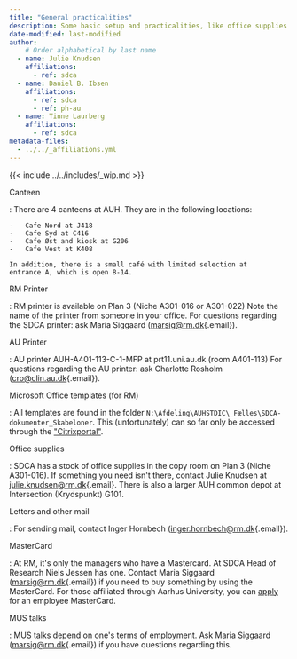 ```yaml
---
title: "General practicalities"
description: Some basic setup and practicalities, like office supplies.
date-modified: last-modified
author:
    # Order alphabetical by last name
  - name: Julie Knudsen
    affiliations: 
      - ref: sdca
  - name: Daniel B. Ibsen
    affiliations: 
      - ref: sdca
      - ref: ph-au
  - name: Tinne Laurberg
    affiliations: 
      - ref: sdca
metadata-files: 
  - ../../_affiliations.yml
---
```


{{< include ../../includes/_wip.md >}}

Canteen

:   There are 4 canteens at AUH. They are in the following locations:

    -   Cafe Nord at J418
    -   Cafe Syd at C416
    -   Cafe Øst and kiosk at G206
    -   Cafe Vest at K408

    In addition, there is a small café with limited selection at
    entrance A, which is open 8-14.
    
RM Printer

:   RM printer is available on Plan 3 (Niche A301-016 or A301-022) Note
    the name of the printer from someone in your office. For questions
    regarding the SDCA printer: ask Maria Siggaard
    ([marsig\@rm.dk](mailto:marsig@rm.dk){.email}).

AU Printer

:   AU printer AUH-A401-113-C-1-MFP at prt11.uni.au.dk (room A401-113)
    For questions regarding the AU printer: ask Charlotte Rosholm
    ([cro\@clin.au.dk](mailto:cro@clin.au.dk){.email}).

Microsoft Office templates (for RM)

:   All templates are found in the folder
    `N:\Afdeling\AUHSTDIC\_Fælles\SDCA-dokumenter_Skabeloner`. This
    (unfortunately) can so far only be accessed through the
    ["Citrixportal"](https://citrixportal.rm.dk).

Office supplies

:   SDCA has a stock of office supplies in the copy room on Plan 3
    (Niche A301-016). If something you need isn't there, contact Julie
    Knudsen at
    [julie.knudsen\@rm.dk](mailto:julie.knudsen@rm.dk){.email}. There is
    also a larger AUH common depot at Intersection (Krydspunkt) G101.

Letters and other mail

:   For sending mail, contact Inger Hornbech
    ([inger.hornbech\@rm.dk](mailto:inger.hornbech@rm.dk){.email}).

MasterCard

:   At RM, it's only the managers who have a Mastercard. At SDCA Head of
    Research Niels Jessen has one. Contact Maria Siggaard
    ([marsig\@rm.dk](mailto:marsig@rm.dk){.email}) if you need to buy
    something by using the MasterCard. For those affiliated through
    Aarhus University, you can
    [apply](https://medarbejdere.au.dk/en/administration/finance/travel-booking/policy-for-credit-card-at-aarhus-university/)
    for an employee MasterCard.

MUS talks

:   MUS talks depend on one's terms of employment. Ask Maria Siggaard
    ([marsig\@rm.dk](mailto:marsig@rm.dk){.email}) if you have questions
    regarding this.
